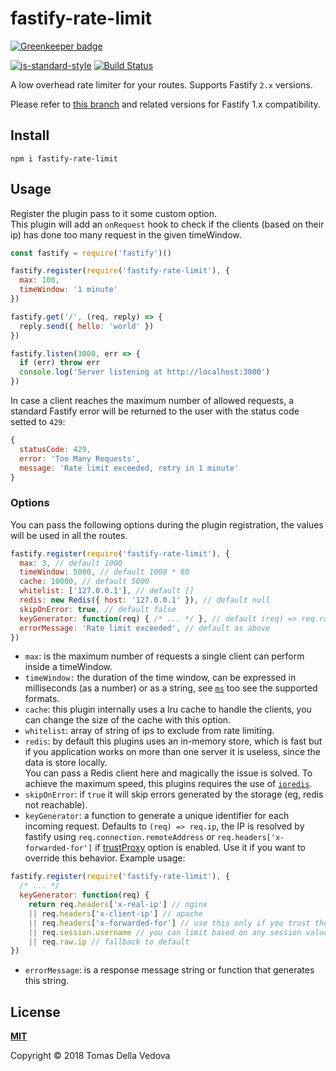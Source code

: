 # fastify-rate-limit

[![Greenkeeper badge](https://badges.greenkeeper.io/fastify/fastify-rate-limit.svg)](https://greenkeeper.io/)

[![js-standard-style](https://img.shields.io/badge/code%20style-standard-brightgreen.svg?style=flat)](http://standardjs.com/)  [![Build Status](https://travis-ci.org/fastify/fastify-rate-limit.svg?branch=master)](https://travis-ci.org/fastify/fastify-rate-limit)

A low overhead rate limiter for your routes. Supports Fastify `2.x` versions.

Please refer to [this branch](https://github.com/fastify/fastify-rate-limit/tree/1.x) and related versions for Fastify 1.x compatibility.

## Install
```
npm i fastify-rate-limit
```

## Usage
Register the plugin pass to it some custom option.<br>
This plugin will add an `onRequest` hook to check if the clients (based on their ip) has done too many request in the given timeWindow.
```js
const fastify = require('fastify')()

fastify.register(require('fastify-rate-limit'), {
  max: 100,
  timeWindow: '1 minute'
})

fastify.get('/', (req, reply) => {
  reply.send({ hello: 'world' })
})

fastify.listen(3000, err => {
  if (err) throw err
  console.log('Server listening at http://localhost:3000')
})
```

In case a client reaches the maximum number of allowed requests, a standard Fastify error will be returned to the user with the status code setted to `429`:
```js
{
  statusCode: 429,
  error: 'Too Many Requests',
  message: 'Rate limit exceeded, retry in 1 minute'
}
```

### Options
You can pass the following options during the plugin registration, the values will be used in all the routes.
```js
fastify.register(require('fastify-rate-limit'), {
  max: 3, // default 1000
  timeWindow: 5000, // default 1000 * 60
  cache: 10000, // default 5000
  whitelist: ['127.0.0.1'], // default []
  redis: new Redis({ host: '127.0.0.1' }), // default null
  skipOnError: true, // default false
  keyGenerator: function(req) { /* ... */ }, // default (req) => req.raw.ip,
  errorMessage: 'Rate limit exceeded', // default as above
})
```
- `max`: is the maximum number of requests a single client can perform inside a timeWindow.
- `timeWindow:` the duration of the time window, can be expressed in milliseconds (as a number) or as a string, see [`ms`](https://github.com/zeit/ms) too see the supported formats.
- `cache`: this plugin internally uses a lru cache to handle the clients, you can change the size of the cache with this option.
- `whitelist`: array of string of ips to exclude from rate limiting.
- `redis`: by default this plugins uses an in-memory store, which is fast but if you application works on more than one server it is useless, since the data is store locally.<br>
You can pass a Redis client here and magically the issue is solved. To achieve the maximum speed, this plugins requires the use of [`ioredis`](https://github.com/luin/ioredis).
- `skipOnError`: if `true` it will skip errors generated by the storage (eg, redis not reachable).
- `keyGenerator`: a function to generate a unique identifier for each incoming request. Defaults to `(req) => req.ip`, the IP is resolved by fastify using `req.connection.remoteAddress` or `req.headers['x-forwarded-for']` if [trustProxy](https://www.fastify.io/docs/master/Server/#trustproxy) option is enabled. Use it if you want to override this behavior. Example usage:
```js
fastify.register(require('fastify-rate-limit'), {
  /* ... */
  keyGenerator: function(req) {
    return req.headers['x-real-ip'] // nginx
    || req.headers['x-client-ip'] // apache
    || req.headers['x-forwarded-for'] // use this only if you trust the header
    || req.session.username // you can limit based on any session value
    || req.raw.ip // fallback to default
})
```
- `errorMessage`: is a response message string or function that generates this string.

<a name="license"></a>
## License
**[MIT](https://github.com/fastify/fastify-rate-limit/blob/master/LICENSE)**<br>

Copyright © 2018 Tomas Della Vedova
